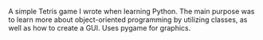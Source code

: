 A simple Tetris game I wrote when learning Python. The main purpose was to learn more about object-oriented programming by utilizing classes, as well as how to create a GUI. Uses pygame for graphics.

